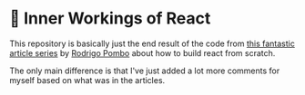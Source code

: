# :wrench: Inner Workings of React

This repository is basically just the end result of the code from [this fantastic article series](https://engineering.hexacta.com/didact-learning-how-react-works-by-building-it-from-scratch-51007984e5c5) by [Rodrigo Pombo](https://twitter.com/pomber) about how to build react from scratch.

The only main difference is that I've just added a lot more comments for myself based on what was in the articles.